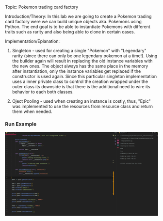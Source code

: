 Topic: Pokemon trading card factory

Introduction/Theory:
In this lab we are going to create a Pokemon trading card factory were we can build unique objects aka. Pokemons using Python.
The end goal is to be able to instantiate Pokemons with different traits such as rarity and also being able to clone in certain cases.

Implementation/Eplanation:
1) Singleton - used for creating a single "Pokemon" with "Legendary" rarity (since there can only be one legendary pokemon at a time!). Using the builder again will result in replacing the old instance variables with the new ones. The object always has the same place in the memory after instantiation, only the instance variables get replaced if the constructor is used again.
Since this particular singleton implementation uses a inner private class to control the creation wrapped under the outer class its downside is that there is the additional need to wire its behavior to each both classes.

2) Oject Pooling - used when creating an instance is costly, thus, "Epic" was implemented to use the resources from resource class and return them when needed.


### Run Example
![run.png](run.png)
